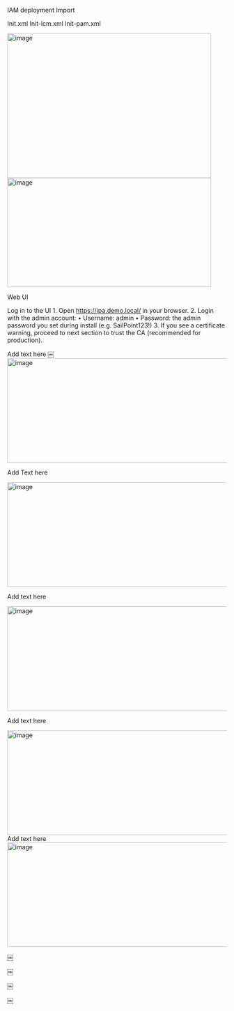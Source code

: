 IAM deployment
Import 

Init.xml
Init-lcm.xml
Init-pam.xml

<img width="468" height="332" alt="image" src="https://github.com/user-attachments/assets/decb0671-de2b-4808-9343-1f84099f0ba0" />


<img width="468" height="251" alt="image" src="https://github.com/user-attachments/assets/06a930ac-3088-4f58-b833-90c1fcc0a32d" />



Web UI 

Log in to the UI
	1.	Open https://ipa.demo.local/ in your browser.
	2.	Login with the admin account:
	•	Username: admin
	•	Password: the admin password you set during install (e.g. SailPoint123!)
	3.	If you see a certificate warning, proceed to next section to trust the CA (recommended for production).

Add text here 
￼
<img width="826" height="240" alt="image" src="https://github.com/user-attachments/assets/5fbd20c0-8ff9-464c-83ae-1f2b88497928" />

Add Text here 

<img width="826" height="240" alt="image" src="https://github.com/user-attachments/assets/d400eb02-51e9-4557-af2d-4af64328e8b8" />

Add text here 

<img width="826" height="240" alt="image" src="https://github.com/user-attachments/assets/596cd65c-b371-49d0-a2b1-c68578ef659b" />

Add text here 

<img width="826" height="240" alt="image" src="https://github.com/user-attachments/assets/9312fa2a-c2d3-4e2a-8c71-b7335b40bbf2" />
Add text here 

<img width="826" height="240" alt="image" src="https://github.com/user-attachments/assets/94a13dac-0037-4beb-b998-528c23bd4a79" />



￼

￼

￼

￼


